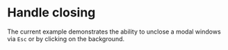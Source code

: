 # Handle closing

The current example demonstrates the ability to unclose a modal
windows via `Esc` or by clicking on the background.